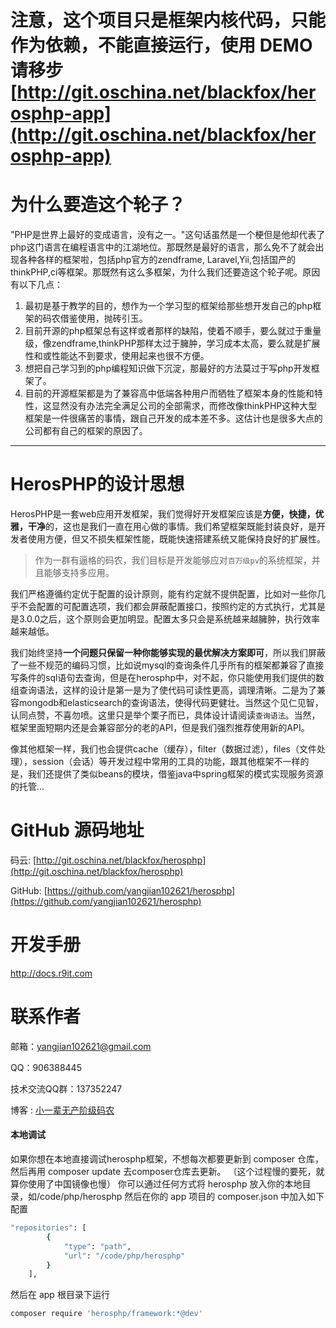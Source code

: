 # 注意，这个项目只是框架内核代码，只能作为依赖，不能直接运行，使用 DEMO 请移步 [http://git.oschina.net/blackfox/herosphp-app](http://git.oschina.net/blackfox/herosphp-app)

为什么要造这个轮子？
====
"PHP是世界上最好的变成语言，没有之一。"这句话虽然是一个梗但是他却代表了php这门语言在编程语言中的江湖地位。那既然是最好的语言，那么免不了就会出现各种各样的框架啦，包括php官方的zendframe, Laravel,Yii,包括国产的thinkPHP,ci等框架。那既然有这么多框架，为什么我们还要造这个轮子呢。原因有以下几点：

1. 最初是基于教学的目的，想作为一个学习型的框架给那些想开发自己的php框架的码农借鉴使用，抛砖引玉。
2. 目前开源的php框架总有这样或者那样的缺陷，使着不顺手，要么就过于重量级，像zendframe,thinkPHP那样太过于臃肿，学习成本太高，要么就是扩展性和或性能达不到要求，使用起来也很不方便。
3. 想把自己学习到的php编程知识做下沉淀，那最好的方法莫过于写php开发框架了。
4. 目前的开源框架都是为了兼容高中低端各种用户而牺牲了框架本身的性能和特性，这显然没有办法完全满足公司的全部需求，而修改像thinkPHP这种大型框架是一件很痛苦的事情，跟自己开发的成本差不多。这估计也是很多大点的公司都有自己的框架的原因了。

------------------

HerosPHP的设计思想
====
HerosPHP是一套web应用开发框架，我们觉得好开发框架应该是<strong>方便，快捷，优雅，干净</strong>的，这也是我们一直在用心做的事情。我们希望框架既能封装良好，是开发者使用方便，但又不损失框架性能，既能快速搭建系统又能保持良好的扩展性。

> 作为一群有逼格的码农，我们目标是开发能够应对<code class="scode">百万级pv</code>的系统框架，并且能够支持多应用。

我们严格遵循约定优于配置的设计原则，能有约定就不提供配置，比如对一些你几乎不会配置的可配置选项，我们都会屏蔽配置接口，按照约定的方式执行，尤其是是3.0.0之后，这个原则会更加明显。配置太多只会是系统越来越臃肿，执行效率越来越低。

我们始终坚持<strong>一个问题只保留一种你能够实现的最优解决方案即可</strong>，所以我们屏蔽了一些不规范的编码习惯，比如说mysql的查询条件几乎所有的框架都兼容了直接写条件的sql语句去查询，但是在herosphp中，对不起，你只能使用我们提供的数组查询语法，这样的设计是第一是为了使代码可读性更高，调理清晰。二是为了兼容mongodb和elasticsearch的查询语法，使得代码更健壮。当然这个见仁见智，认同点赞，不喜勿喷。这里只是举个栗子而已，具体设计请阅读<code class="scode">查询语法</code>。当然，框架里面短期内还是会兼容部分的老的API，但是我们强烈推荐使用新的API。

像其他框架一样，我们也会提供cache（缓存），filter（数据过滤），files（文件处理），session（会话）等开发过程中常用的工具的功能，跟其他框架不一样的是，我们还提供了类似beans的模块，借鉴java中spring框架的模式实现服务资源的托管...


GitHub 源码地址
====
码云: [http://git.oschina.net/blackfox/herosphp](http://git.oschina.net/blackfox/herosphp)

GitHub: [https://github.com/yangjian102621/herosphp](https://github.com/yangjian102621/herosphp)

开发手册
========
http://docs.r9it.com

联系作者
=====
邮箱：<a href="mailto:yangjian102621@gmail.com">yangjian102621@gmail.com</a>

QQ：906388445

技术交流QQ群：137352247

博客 : <a href="http://r9it.com/">小一辈无产阶级码农</a>

#### 本地调试
如果你想在本地直接调试herosphp框架，不想每次都要更新到 composer 仓库，然后再用 composer update 去composer仓库去更新。
（这个过程慢的要死，就算你使用了中国镜像也慢）
你可以通过任何方式将 herosphp 放入你的本地目录，如/code/php/herosphp
然后在你的 app 项目的 composer.json 中加入如下配置

```bash
"repositories": [
        {
            "type": "path",
            "url": "/code/php/herosphp"
        }
    ],
```
然后在 app 根目录下运行

```bash
composer require 'herosphp/framework:*@dev'
```
